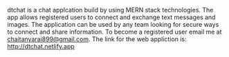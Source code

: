 dtchat is a chat applcation build by using MERN stack technologies.
The app allows registered users to connect and exchange text messages and images.
The application can be used by any team looking for secure ways to connect and share information.
To become a registered user email me at chaitanyarai899@gmail.com.
The link for the web appliction is: http://dtchat.netlify.app
